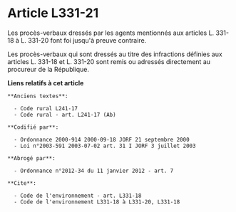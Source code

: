 # Article L331-21

Les procès-verbaux dressés par les agents mentionnés aux articles L. 331-18 à L. 331-20 font foi jusqu'à preuve contraire. 

Les procès-verbaux qui sont dressés au titre des infractions définies aux articles L. 331-18 et L. 331-20 sont remis ou
adressés directement au procureur de la République.

**Liens relatifs à cet article**

	**Anciens textes**:

	  - Code rural L241-17
	  - Code rural - art. L241-17 (Ab)

	**Codifié par**:

	  - Ordonnance 2000-914 2000-09-18 JORF 21 septembre 2000
	  - Loi n°2003-591 2003-07-02 art. 31 I JORF 3 juillet 2003

	**Abrogé par**:

	  - Ordonnance n°2012-34 du 11 janvier 2012 - art. 7

	**Cite**:

	  - Code de l'environnement - art. L331-18
	  - Code de l'environnement L331-18 à L331-20, L331-18
